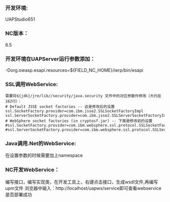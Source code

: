 ### 开发环境: 
  UAPStudio651
### NC版本： 
  6.5
### 开发环境在UAPServer运行参数添加：
  -Dorg.owasp.esapi.resources=${FIELD_NC_HOME}/ierp/bin/esapi
### SSL调用WebService:
  ```
  需要将${jdk}/jre/lib//security/java.security 文件中的对应参数作修改（大约在162行）：
  # Default JSSE socket factories -- 这是修改后的设置
  ssl.SocketFactory.provider=com.ibm.jsse2.SSLSocketFactoryImpl
  ssl.ServerSocketFactory.provider=com.ibm.jsse2.SSLServerSocketFactoryImpl
  # WebSphere socket factories (in cryptosf.jar) -- 下面是修改前的设置
  #ssl.SocketFactory.provider=com.ibm.websphere.ssl.protocol.SSLSocketFactory
  #ssl.ServerSocketFactory.provider=com.ibm.websphere.ssl.protocol.SSLServerSocketFactory
  ```
### Java调用.Net的WebService: 
  在设置参数的时候需要加上namespace
### NC开发WebService：
  编写接口，编写实现类，在开发工具上，右键点击接口，生成wsdl文件,再编写upm文件
  浏览器中输入：http://localhost/uapws/service即可查看webservice是否部署成功
